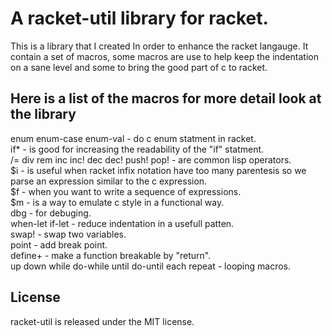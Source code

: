 A racket-util library for racket.
=========================

This is a library that I created In order to
enhance the racket langauge.
It contain a set of macros, some macros are use
to help keep the indentation on a sane level and
some to bring the good part of c to racket.

Here is a list of the macros for more detail
look at the library
--------------------

enum enum-case enum-val - do c enum statment in racket.  
if* - is good for increasing the readability of the "if" statment.  
/= div rem inc inc! dec dec! push! pop! - are common lisp operators.  
$i - is useful when racket infix notation have too many parentesis
so we parse an expression similar to the c expression.  
$f - when you want to write a sequence of expressions.  
$m - is a way to emulate c style in a functional way.  
dbg - for debuging.  
when-let if-let - reduce indentation in a usefull patten.  
swap! - swap two variables.  
point - add break point.  
define+ - make a function breakable by "return".  
up down while do-while until do-until each repeat - looping macros.

License
-------
racket-util is released under the MIT license.
